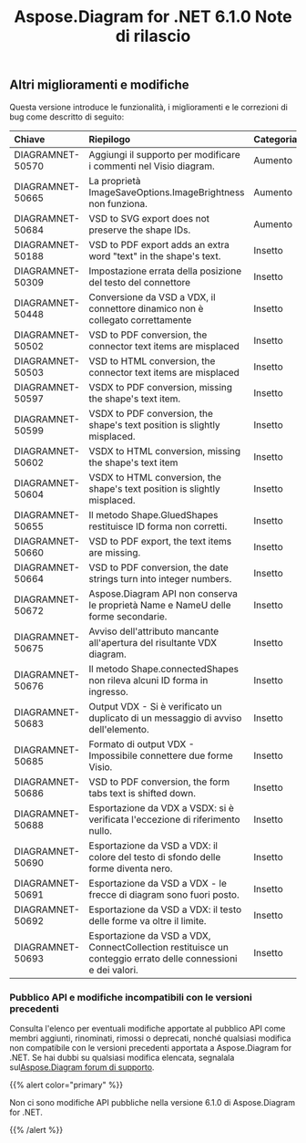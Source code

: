 ﻿---
title: Aspose.Diagram for .NET 6.1.0 Note di rilascio
type: docs
weight: 110
url: /it/net/aspose-diagram-for-net-6-1-0-release-notes/
---
## **Altri miglioramenti e modifiche**
Questa versione introduce le funzionalità, i miglioramenti e le correzioni di bug come descritto di seguito:

|**Chiave** |**Riepilogo** |**Categoria** |
|:- |:- |:- |
|DIAGRAMNET-50570 | Aggiungi il supporto per modificare i commenti nel Visio diagram.| Aumento|
|DIAGRAMNET-50665 | La proprietà ImageSaveOptions.ImageBrightness non funziona.| Aumento|
|DIAGRAMNET-50684 |VSD to SVG export does not preserve the shape IDs. | Aumento|
|DIAGRAMNET-50188 |VSD to PDF export adds an extra word "text" in the shape's text. | Insetto|
|DIAGRAMNET-50309 | Impostazione errata della posizione del testo del connettore| Insetto|
|DIAGRAMNET-50448 | Conversione da VSD a VDX, il connettore dinamico non è collegato correttamente| Insetto|
|DIAGRAMNET-50502 |VSD to PDF conversion, the connector text items are misplaced | Insetto|
|DIAGRAMNET-50503 |VSD to HTML conversion, the connector text items are misplaced | Insetto|
|DIAGRAMNET-50597 |VSDX to PDF conversion, missing the shape's text item. | Insetto|
|DIAGRAMNET-50599 |VSDX to PDF conversion, the shape's text position is slightly misplaced. | Insetto|
|DIAGRAMNET-50602 |VSDX to HTML conversion, missing the shape's text item | Insetto|
|DIAGRAMNET-50604 |VSDX to HTML conversion, the shape's text position is slightly misplaced. | Insetto|
|DIAGRAMNET-50655 | Il metodo Shape.GluedShapes restituisce ID forma non corretti.| Insetto|
|DIAGRAMNET-50660 |VSD to PDF export, the text items are missing. | Insetto|
|DIAGRAMNET-50664 |VSD to PDF conversion, the date strings turn into integer numbers. | Insetto|
|DIAGRAMNET-50672 | Aspose.Diagram API non conserva le proprietà Name e NameU delle forme secondarie.| Insetto|
|DIAGRAMNET-50675 | Avviso dell'attributo mancante all'apertura del risultante VDX diagram.| Insetto|
|DIAGRAMNET-50676 | Il metodo Shape.connectedShapes non rileva alcuni ID forma in ingresso.| Insetto|
|DIAGRAMNET-50683 | Output VDX - Si è verificato un duplicato di un messaggio di avviso dell'elemento.| Insetto|
|DIAGRAMNET-50685 | Formato di output VDX - Impossibile connettere due forme Visio.| Insetto|
|DIAGRAMNET-50686 |VSD to PDF conversion, the form tabs text is shifted down. | Insetto|
|DIAGRAMNET-50688 |Esportazione da VDX a VSDX: si è verificata l'eccezione di riferimento nullo.| Insetto|
|DIAGRAMNET-50690 | Esportazione da VSD a VDX: il colore del testo di sfondo delle forme diventa nero.| Insetto|
|DIAGRAMNET-50691 | Esportazione da VSD a VDX - le frecce di diagram sono fuori posto.| Insetto|
|DIAGRAMNET-50692 | Esportazione da VSD a VDX: il testo delle forme va oltre il limite.| Insetto|
|DIAGRAMNET-50693 | Esportazione da VSD a VDX, ConnectCollection restituisce un conteggio errato delle connessioni e dei valori.| Insetto|
### **Pubblico API e modifiche incompatibili con le versioni precedenti**
Consulta l'elenco per eventuali modifiche apportate al pubblico API come membri aggiunti, rinominati, rimossi o deprecati, nonché qualsiasi modifica non compatibile con le versioni precedenti apportata a Aspose.Diagram for .NET. Se hai dubbi su qualsiasi modifica elencata, segnalala sul[Aspose.Diagram forum di supporto](https://forum.aspose.com/c/diagram/17).

{{% alert color="primary" %}} 

Non ci sono modifiche API pubbliche nella versione 6.1.0 di Aspose.Diagram for .NET.

{{% /alert %}}
